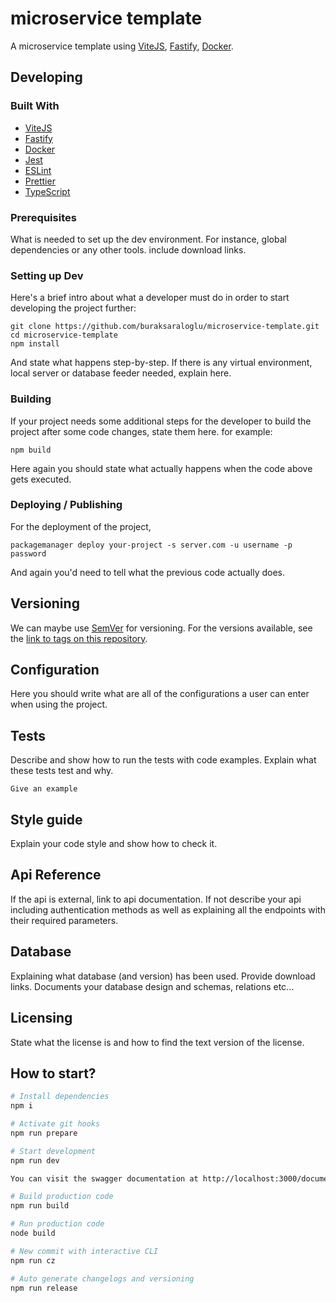 # microservice template

A microservice template using [ViteJS](https://vitejs.dev/), [Fastify](https://fastify.io/), [Docker](https://www.docker.com/).

## Developing

### Built With

- [ViteJS](https://vitejs.dev/)
- [Fastify](https://fastify.io/)
- [Docker](https://www.docker.com/)
- [Jest](https://jestjs.io/)
- [ESLint](https://eslint.org/)
- [Prettier](https://prettier.io/)
- [TypeScript](https://www.typescriptlang.org/)

### Prerequisites

What is needed to set up the dev environment. For instance, global dependencies or any other tools. include download links.

### Setting up Dev

Here's a brief intro about what a developer must do in order to start developing
the project further:

```shell
git clone https://github.com/buraksaraloglu/microservice-template.git
cd microservice-template
npm install
```

And state what happens step-by-step. If there is any virtual environment, local server or database feeder needed, explain here.

### Building

If your project needs some additional steps for the developer to build the
project after some code changes, state them here. for example:

```shell
npm build
```

Here again you should state what actually happens when the code above gets
executed.

### Deploying / Publishing

For the deployment of the project,

```shell
packagemanager deploy your-project -s server.com -u username -p password
```

And again you'd need to tell what the previous code actually does.

## Versioning

We can maybe use [SemVer](http://semver.org/) for versioning. For the versions available, see the [link to tags on this repository](/tags).

## Configuration

Here you should write what are all of the configurations a user can enter when using the project.

## Tests

Describe and show how to run the tests with code examples.
Explain what these tests test and why.

```shell
Give an example
```

## Style guide

Explain your code style and show how to check it.

## Api Reference

If the api is external, link to api documentation. If not describe your api including authentication methods as well as explaining all the endpoints with their required parameters.

## Database

Explaining what database (and version) has been used. Provide download links.
Documents your database design and schemas, relations etc...

## Licensing

State what the license is and how to find the text version of the license.

## How to start?

```zsh
# Install dependencies
npm i

# Activate git hooks
npm run prepare

# Start development
npm run dev

You can visit the swagger documentation at http://localhost:3000/documentation

# Build production code
npm run build

# Run production code
node build

# New commit with interactive CLI
npm run cz

# Auto generate changelogs and versioning
npm run release
```
